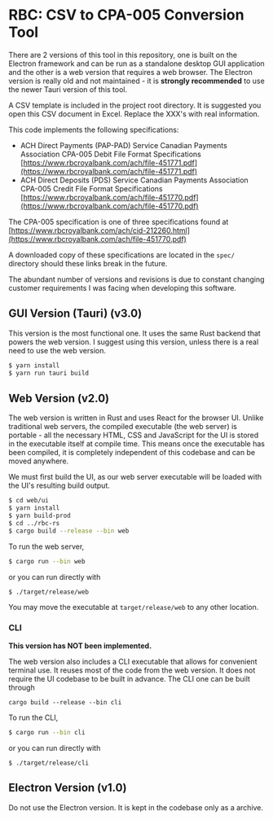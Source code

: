 # RBC: CSV to CPA-005 Conversion Tool

There are 2 versions of this tool in this repository, one is built on the
Electron framework and can be run as a standalone desktop GUI application and
the other is a web version that requires a web browser. The Electron version is
really old and not maintained - it is **strongly recommended** to use the newer
Tauri version of this tool.

A CSV template is included in the project root directory. It is suggested you
open this CSV document in Excel. Replace the XXX's with real information.

This code implements the following specifications:
- ACH Direct Payments (PAP-PAD) Service Canadian Payments Association CPA-005
  Debit File Format Specifications
  [https://www.rbcroyalbank.com/ach/file-451771.pdf](https://www.rbcroyalbank.com/ach/file-451771.pdf)
- ACH Direct Deposits (PDS) Service Canadian Payments Association CPA-005 Credit
  File Format Specifications
  [https://www.rbcroyalbank.com/ach/file-451770.pdf](https://www.rbcroyalbank.com/ach/file-451770.pdf)

The CPA-005 specification is one of three specifications found at
[https://www.rbcroyalbank.com/ach/cid-212260.html](https://www.rbcroyalbank.com/ach/file-451770.pdf)

A downloaded copy of these specifications are located in the `spec/` directory
should these links break in the future.

The abundant number of versions and revisions is due to constant changing
customer requirements I was facing when developing this software.

## GUI Version (Tauri) (v3.0)

This version is the most functional one. It uses the same Rust backend that
powers the web version. I suggest using this version, unless there is a real
need to use the web version.

```bash
$ yarn install
$ yarn run tauri build
```

## Web Version (v2.0)

The web version is written in Rust and uses React for the browser UI. Unlike
traditional web servers, the compiled executable (the web server) is portable -
all the necessary HTML, CSS and JavaScript for the UI is stored in the
executable itself at compile time. This means once the executable has been
compiled, it is completely independent of this codebase and can be moved
anywhere.

We must first build the UI, as our web server executable will be loaded with the
UI's resulting build output.

```bash
$ cd web/ui
$ yarn install
$ yarn build-prod
$ cd ../rbc-rs
$ cargo build --release --bin web
```

To run the web server,

```bash
$ cargo run --bin web
```
or you can run directly with
```
$ ./target/release/web
```

You may move the executable at `target/release/web` to any other location.

### CLI

**This version has NOT been implemented.**

The web version also includes a CLI executable that allows for convenient
terminal use. It reuses most of the code from the web version. It does not
require the UI codebase to be built in advance. The CLI one can be built through

```
cargo build --release --bin cli
```

To run the CLI, 
```bash
$ cargo run --bin cli
```
or you can run directly with
```
$ ./target/release/cli
```

## Electron Version (v1.0)

Do not use the Electron version. It is kept in the codebase only as a archive.

